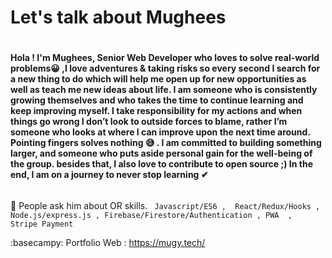 # Let's talk about Mughees 	 <h1> 
  
#### Hola ! I'm Mughees, Senior Web Developer who loves to solve real-world problems😀 ,I love adventures & taking risks so every second I search for a new thing to do which  will  help me open up for new opportunities as well as teach me new ideas about life. I am someone who is consistently growing themselves and who takes the time to  continue learning and keep improving myself. I take responsibility for my actions and when things go wrong I don’t look to outside forces to blame, rather I’m someone   who looks at where I can improve upon the next time around. Pointing fingers solves nothing 😅 . I am committed to building something larger, and someone who puts aside  personal gain for the well-being of the group. besides that, I also love to contribute to open source ;) In the end, I am on a journey to never stop learning ✔ <h6>



💬  People ask him about OR skills. ```  Javascript/ES6 ,  React/Redux/Hooks , Node.js/express.js , Firebase/Firestore/Authentication , PWA  ,  Stripe Payment ```


 :basecampy:	Portfolio Web : https://mugy.tech/
 
 
